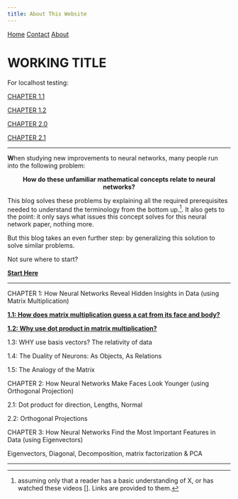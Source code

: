 ```yaml
---
title: About This Website
---
```


<head>
    <link rel="stylesheet" href="index.css">
</head>

<div class="topnav">
  <a class="active" href="#home">Home</a>
  <a href="#contact">Contact</a>
  <a href="#about">About</a>
</div>

<p align="center"><h1><b>WORKING TITLE</b></h1></p>

<!---
--->
For localhost testing:

<a href="ch1.1.html">CHAPTER 1.1</a>

<a href="ch1.2.html">CHAPTER 1.2</a>

<a href="ch2.0.html">CHAPTER 2.0</a>

<a href="ch2.1.html">CHAPTER 2.1</a>

---


<span><b>W</b></span>hen studying new improvements to neural networks, many people run into the following problem:

<p align="center">
<b>How do these unfamiliar mathematical concepts relate to neural networks?</b></p>

<!---
fig Eg) What's orthogonal projection?
--->

This blog solves these problems by explaining all the required prerequisites needed to understand the terminology from the bottom up.[^1]. It also gets to the point: it only says what issues this concept solves for this neural network paper, nothing more. 

[^1]: assuming only that a reader has a basic understanding of X, or has watched these videos []. Links are provided to them.

But this blog takes an even further step: by generalizing this solution to solve similar problems.

<!---
fig Eg) [give an example of issue- reasoning- soln - generalization, that concisely explains all after prereqs]
--->

Not sure where to start?

**[Start Here](ch1.1.md)**

---
CHAPTER 1: How Neural Networks Reveal Hidden Insights in Data (using Matrix Multiplication)

**[1.1: How does matrix multiplication guess a cat from its face and body?](ch1.1.md)**

**[1.2: Why use dot product in matrix multiplication?](ch1.2.md)**

1.3: WHY use basis vectors? The relativity of data

1.4: The Duality of Neurons: As Objects, As Relations

1.5: The Analogy of the Matrix


CHAPTER 2:  How Neural Networks Make Faces Look Younger (using Orthogonal Projection)

2.1: Dot product for direction, Lengths, Normal

2.2: Orthogonal Projections


CHAPTER 3: How Neural Networks Find the Most Important Features in Data (using Eigenvectors)

Eigenvectors, Diagonal, Decomposition, matrix factorization & PCA

---


